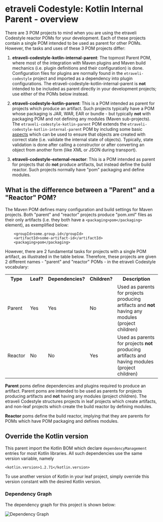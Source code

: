 # etraveli Codestyle: Kotlin Internal Parent - overview

There are 3 POM projects to mind when you are using the etraveli Codestyle reactor POMs for your development. 
Each of these projects contain a single POM intended to be used as parent for other POMs. 
However, the tasks and uses of these 3 POM projects differ:

1. **etraveli-codestyle-kotlin-internal-parent**: The topmost Parent POM, where most of the integration with 
   Maven plugins and Maven build mechanics (i.e. plugin definitions and their configuration) is done. 
   Configuration files for plugins are normally found in the `etraveli-codestyle` project and imported as a dependency 
   into plugin configurations. The etraveli-codestyle-kotlin-internal-parent is **not** intended to be included as
   parent directly in your development projects; use either of the POMs below instead.   

2. **etraveli-codestyle-kotlin-parent**: This is a POM intended as parent for projects
   which produce an artifact. Such projects typically have a POM whose packaging is JAR, WAR, EAR
   or bundle - but typically **not** with packaging POM and not defining any modules (Maven sub-projects).
   The `etraveli-codestyle-kotlin-parent` POM extends the `etraveli-codestyle-kotlin-internal-parent` POM by including 
   some basic [aspects](http://en.wikipedia.org/wiki/Aspect-oriented_programming) which can be
   used to ensure that objects are created with correct state (i.e. validate the internal state
   of objects). Typically, state validation is done after calling a constructor or after converting
   an object from another form (like XML or JSON during transport).

3. **etraveli-codestyle-external-reactor**: This is a POM intended as parent for projects that do
   **not** produce artifacts, but instead define the build reactor. Such projects normally have
   "pom" packaging and define modules.

## What is the difference between a "Parent" and a "Reactor" POM?

The Maven POM defines many configuration and build settings for Maven projects.
Both "parent" and "reactor" projects produce "pom.xml" files as their only artifacts (i.e. they
both have a `<packaging>pom</packaging>` element), as exemplified below: 

        <groupId>some.group.id</groupId>
        <artifactId>some-artifact-id</artifactId>
        <packaging>pom</packaging>
 
However, there are 2 fundamental tasks for projects with a single POM artifact, as illustrated in the table below. 
Therefore, these projects are given 2 different names - "parent" and "reactor" POMs - in the etraveli Codestyle vocabulary:

<table>
    <tr>
        <th>Type</th>
        <th>Leaf?</th>
        <th>Dependencies?</th>
        <th>Children?</th>
        <th>Description</th>
    </tr>
    <tr>
        <td>Parent</td>
        <td>Yes</td>
        <td>Yes</td>
        <td>No</td>
        <td>Used as parents for projects producing artifacts and <b>not</b> having any modules (project children)</td>
    </tr>
    <tr>
        <td>Reactor</td>
        <td>No</td>
        <td>No</td>
        <td>Yes</td>
        <td>Used as parents for projects <b>not</b> producing artifacts and having modules (project children)</td>
    </tr>
</table>

**Parent** poms define dependencies and plugins required to produce an artifact.
Parent poms are intended to be used as parents for projects producing artifacts and **not** having
any modules (project children). The etraveli Codestyle structures projects in leaf projects
which create artifacts, and non-leaf projects which create the build reactor by defining modules.

**Reactor** poms define the build reactor, implying that they are parents for POMs which have
POM packaging and defines modules.

## Override the Kotlin version

This parent import the Kotlin BOM which declare `dependencyManagement` entries for most Kotlin libraries.
All such dependencies use the same version variable, namely

    <kotlin.version>1.2.71</kotlin.version>
    
To use another version of Kotlin in your leaf project, simply override
this version constant with the desired Kotlin version.

### Dependency Graph

The dependency graph for this project is shown below:

![Dependency Graph](./images/dependency_graph.png)